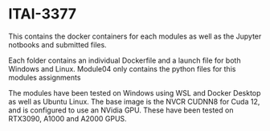 # ITAI-3377

This contains the docker containers for each modules as well as the Jupyter notbooks and submitted files.


Each folder contains an individual Dockerfile and a launch file for both Windows and Linux.  Module04 only contains the python files for this modules assignments

The modules have been tested on Windows using WSL and Docker Desktop as well as Ubuntu Linux.  The base image is the NVCR CUDNN8 for Cuda 12, and is configured to use an NVidia GPU.  These have been tested on RTX3090, A1000 and A2000 GPUS.

